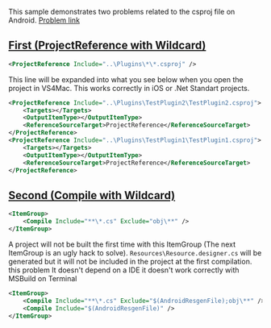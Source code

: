 This sample demonstrates two problems related to the csproj file on Android. [Problem link](https://developercommunity.visualstudio.com/t/Problem-with-wildcard-in-Android-csproj/1464993)

## [First (ProjectReference with Wildcard)](https://github.com/dimonovdd/ProjectReferenceWildcardsSample/blob/51d43422e79354acf82db8e09c84377f091579f7/Sample.Android/Sample.Android.csproj#L51)

```xml
<ProjectReference Include="..\Plugins\*\*.csproj" />
```
This line will be expanded into what you see below when you open the project in VS4Mac. This works correctly in iOS or .Net Standart projects.

```xml
<ProjectReference Include="..\Plugins\TestPlugin2\TestPlugin2.csproj">
    <Targets></Targets>
    <OutputItemType></OutputItemType>
    <ReferenceSourceTarget>ProjectReference</ReferenceSourceTarget>
</ProjectReference>
<ProjectReference Include="..\Plugins\TestPlugin1\TestPlugin1.csproj">
    <Targets></Targets>
    <OutputItemType></OutputItemType>
    <ReferenceSourceTarget>ProjectReference</ReferenceSourceTarget>
</ProjectReference>
```

## [Second (Compile with Wildcard)](https://github.com/dimonovdd/ProjectReferenceWildcardsSample/blob/51d43422e79354acf82db8e09c84377f091579f7/Sample.Android/Sample.Android.csproj#L51)

```xml
<ItemGroup> 
    <Compile Include="**\*.cs" Exclude="obj\**" /> 
</ItemGroup> 
```

A project will not be built the first time with this ItemGroup (The next ItemGroup is an ugly hack to solve).
`Resources\Resource.designer.cs` will be generated but it will not be included in the project at the first compilation. this problem
It doesn't depend on a IDE it doesn't work correctly with MSBuild on Terminal

```xml
<ItemGroup>
    <Compile Include="**\*.cs" Exclude="$(AndroidResgenFile);obj\**" />
    <Compile Include="$(AndroidResgenFile)" />
</ItemGroup> 
```
